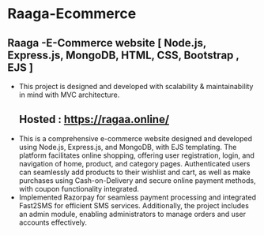 # Raaga-Ecommerce
## Raaga -E-Commerce website [ Node.js, Express.js, MongoDB, HTML, CSS, Bootstrap , EJS ]
- This project is designed and developed with scalability & maintainability in mind with MVC architecture. 
  ## Hosted : https://ragaa.online/ 
- This is a comprehensive e-commerce website designed and developed using Node.js, Express.js, and MongoDB, with EJS templating. The platform facilitates online shopping, offering user registration, login, and navigation of home, product, and category pages. Authenticated users can seamlessly add products to their wishlist and cart, as well as make purchases using Cash-on-Delivery and secure online payment methods, with coupon functionality integrated.
- Implemented Razorpay for seamless payment processing and integrated Fast2SMS for efficient SMS services. Additionally, the project includes an admin module, enabling administrators to manage orders and user accounts effectively.
